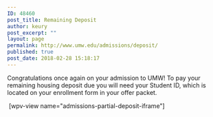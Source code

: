 ```yaml
---
ID: 48460
post_title: Remaining Deposit
author: keury
post_excerpt: ""
layout: page
permalink: http://www.umw.edu/admissions/deposit/
published: true
post_date: 2018-02-28 15:18:17
---
```

Congratulations once again on your admission to UMW! To pay your remaining housing deposit due you will need your Student ID, which is located on your enrollment form in your offer packet.
<div id="gform_wrapper_1" class="gf_browser_ie gf_browser_ie9 gform_wrapper"><form id="gform_1" action="/studentaccounts/eaglepay/guest-payer/" enctype="multipart/form-data" method="post">
<div class="gform_heading"> [wpv-view name="admissions-partial-deposit-iframe"]</div>
</form></div>